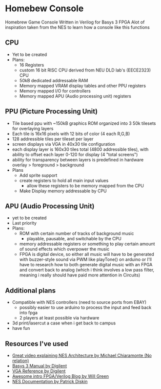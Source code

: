 # Homebew Console
Homebrew Game Console Written in Verilog for Basys 3 FPGA
Alot of inspiration taken from the NES to learn how a console like this functions

 CPU
 -
 - Yet to be created
 - Plans:
   - 16 Registers
   - custom 16 bit RISC CPU derived from NEU DLD lab's (EECE2323) CPU
   - 50kB dedicated addressable RAM
   - Memory mapped VRAM display tables and other PPU registers
   - Memory mapped I/O for controllers
   - Memory mapped APU (Audio processing unit) registers

PPU (Picture Processing Unit)
-
 - Tile based ppu with ~150kB graphics ROM organized into 3 50k tilesets for overlaying layers
 - Each tile is 16x16 pixels with 12 bits of color (4 each R,G,B)
 - 128 addressible tiles per tileset per layer
 - screen displays via VGA in 40x30 tile configuration
 - each display layer is 160x30 tiles total (4800 addressible tiles), with ability to offset each layer 0-120 for display (4 "total screens")
 - ability for transparency between layers is predefined in hardware overlay > foreground > background
 - Plans
	  - Add sprite support
	  - create registers to hold all main input values
		  - allow these registers to be memory mapped from the CPU
	  -	Make Display memory addressable by CPU

APU (Audio Processing Unit)
-
- yet to be created
 - Last priority
 - Plans:
	 - ROM with certain number of tracks of background music
		 - playable, pausable, and switchable by the CPU
	 - memory addressable registers or something to play certain amount of sound effects which overpower the music
	 - FPGA is digital device, so either all music will have to be generated with buzzer-style sound via PWM like playTone() on arduino or I'll have to research how to both generate digital music with an FPGA and convert back to analog (which i think involves a low pass filter, meaning i really should have paid more attention in Circuits)

Additional plans
-
- Compatible with NES controllers (need to source ports from EBAY)
	- possibly easier to use arduino to process the input and feed back into fpga
	- 2 players at least possible via hardware
-  3d print/lasercut a case when i get back to campus
- have fun

Resources I've used
-
- [Great video explaining NES Architecture by Michael Chiaramonte (No relation)](https://www.youtube.com/watch?v=XwGj1ciSAtw)
- [Basys 3 Manual by Digilent]([https://reference.digilentinc.com/_media/basys3:basys3_rm.pdf](https://reference.digilentinc.com/_media/basys3:basys3_rm.pdf))
- [VGA Reference by Digilent](https://learn.digilentinc.com/Documents/269)
- [Awesome intro FPGA/Verilog Blog by Will Green]([https://timetoexplore.net/](https://timetoexplore.net/))
- [NES Documentation by Patrick Diskin](http://nesdev.com/NESDoc.pdf)
